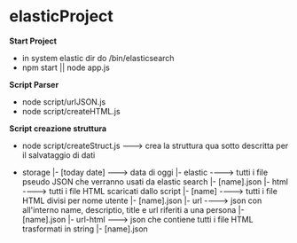 # elasticProject

**Start Project**

- in system elastic dir do /bin/elasticsearch
- npm start || node app.js


**Script Parser**

- node script/urlJSON.js
- node script/createHTML.js


**Script creazione struttura**

- node script/createStruct.js ---> crea la struttura qua sotto descritta per il salvataggio di dati

- storage
	|- [today date] ---> data di oggi
		|- elastic ----> tutti i file pseudo JSON che verranno usati da elastic search
			|- [name].json
		|- html ----> tutti i file HTML scaricati dallo script
			|- [name] ----> tutti i file HTML divisi per nome utente
				|- [name].json
		|- url ----> json con all'interno name, descriptio, title e url riferiti a una persona
			|- [name].json
		|- url-html ---> json che contiene tutti i file HTML trasformati in string
			|- [name].json

